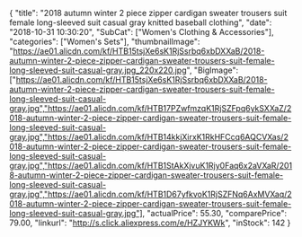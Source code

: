 {
	"title": "2018 autumn winter 2 piece zipper cardigan sweater trousers suit female long-sleeved suit casual gray knitted baseball clothing",
	"date": "2018-10-31 10:30:20",
	"SubCat": ["Women's Clothing & Accessories"],
	"categories": ["Women's Sets"],
	"thumbnailImage": "https://ae01.alicdn.com/kf/HTB15tsjXe6sK1RjSsrbq6xbDXXaB/2018-autumn-winter-2-piece-zipper-cardigan-sweater-trousers-suit-female-long-sleeved-suit-casual-gray.jpg_220x220.jpg",
	"BigImage": ["https://ae01.alicdn.com/kf/HTB15tsjXe6sK1RjSsrbq6xbDXXaB/2018-autumn-winter-2-piece-zipper-cardigan-sweater-trousers-suit-female-long-sleeved-suit-casual-gray.jpg","https://ae01.alicdn.com/kf/HTB17PZwfmzqK1RjSZFpq6ykSXXaZ/2018-autumn-winter-2-piece-zipper-cardigan-sweater-trousers-suit-female-long-sleeved-suit-casual-gray.jpg","https://ae01.alicdn.com/kf/HTB14kkjXirxK1RkHFCcq6AQCVXas/2018-autumn-winter-2-piece-zipper-cardigan-sweater-trousers-suit-female-long-sleeved-suit-casual-gray.jpg","https://ae01.alicdn.com/kf/HTB1StAkXjvuK1Rjy0Faq6x2aVXaR/2018-autumn-winter-2-piece-zipper-cardigan-sweater-trousers-suit-female-long-sleeved-suit-casual-gray.jpg","https://ae01.alicdn.com/kf/HTB1D67yfkvoK1RjSZFNq6AxMVXaq/2018-autumn-winter-2-piece-zipper-cardigan-sweater-trousers-suit-female-long-sleeved-suit-casual-gray.jpg"],
	"actualPrice": 55.30,
	"comparePrice": 79.00,
	"linkurl": "http://s.click.aliexpress.com/e/HZJYKWk",
	"inStock": 142
}
